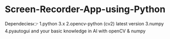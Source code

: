 # Screen-Recorder-App-using-Python
Dependecies👉
1.python 3.x
2.opencv-python  (cv2) latest version
3.numpy 
4.pyautogui
and your basic knowledge in AI with openCV & numpy
